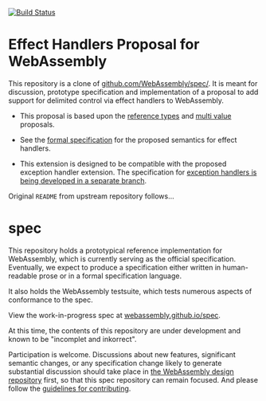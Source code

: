[![Build Status](https://travis-ci.org/WebAssembly/reference-types.svg?branch=master)](https://travis-ci.org/WebAssembly/reference-types)

# Effect Handlers Proposal for WebAssembly

This repository is a clone of [github.com/WebAssembly/spec/](https://github.com/WebAssembly/spec/).
It is meant for discussion, prototype specification and implementation of a proposal to add support for delimited control via effect handlers to WebAssembly.

* This proposal is based upon the [reference types](https://github.com/webassembly/reference-types) and [multi value](https://github.com/webassembly/multi-value) proposals.

* See the [formal specification](https://github.com/effect-handlers/wasm-effect) for the proposed semantics for effect handlers.

* This extension is designed to be compatible with the proposed exception handler extension. The specification for [exception handlers is being developed in a separate branch](https://github.com/effect-handlers/wasm-effect-handlers/tree/exception-handlers).

Original `README` from upstream repository follows...

# spec

This repository holds a prototypical reference implementation for WebAssembly,
which is currently serving as the official specification. Eventually, we expect
to produce a specification either written in human-readable prose or in a formal
specification language.

It also holds the WebAssembly testsuite, which tests numerous aspects of
conformance to the spec.

View the work-in-progress spec at [webassembly.github.io/spec](https://webassembly.github.io/spec/).

At this time, the contents of this repository are under development and known
to be "incomplet and inkorrect".

Participation is welcome. Discussions about new features, significant semantic
changes, or any specification change likely to generate substantial discussion
should take place in
[the WebAssembly design repository](https://github.com/WebAssembly/design)
first, so that this spec repository can remain focused. And please follow the
[guidelines for contributing](Contributing.md).
